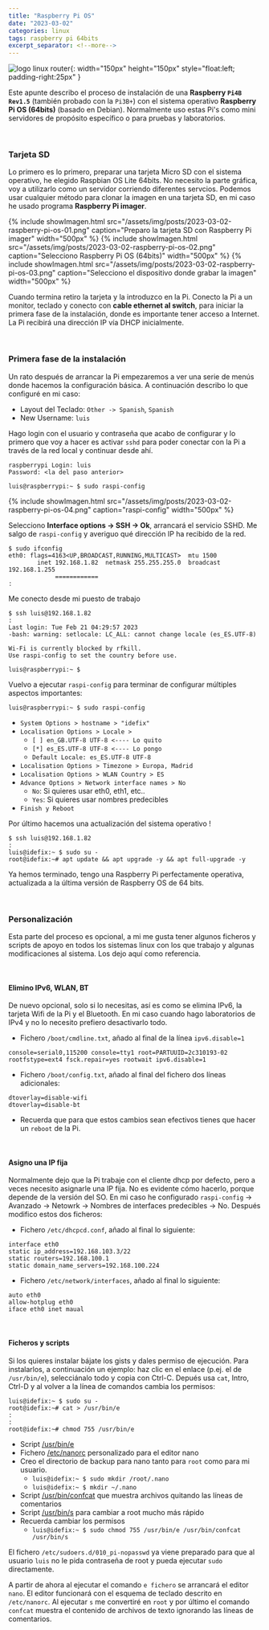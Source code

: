 ```yaml
---
title: "Raspberry Pi OS"
date: "2023-03-02"
categories: linux
tags: raspberry pi 64bits
excerpt_separator: <!--more-->
---
```



![logo linux router](/assets/img/posts/logo-raspberry.svg){: width="150px" height="150px" style="float:left; padding-right:25px" }

Este apunte describo el proceso de instalación de una **Raspberry `Pi4B Rev1.5`** (también probado con la `Pi3B+`)  con el sistema operativo **Raspberry Pi OS (64bits)** (basado en Debian). Normalmente uso estas Pi's como mini servidores de propósito específico o para pruebas y laboratorios.

<br clear="left"/>
<!--more-->

### Tarjeta SD

Lo primero es lo primero, preparar una tarjeta Micro SD con el sistema operativo, he elegido Raspbian OS Lite 64bits. No necesito la parte gráfica, voy a utilizarlo como un servidor corriendo diferentes servcios. Podemos usar cualquier método para clonar la imagen en una tarjeta SD, en mi caso he usado programa **Raspberry Pi imager**.

{% include showImagen.html
    src="/assets/img/posts/2023-03-02-raspberry-pi-os-01.png"
    caption="Preparo la tarjeta SD con Raspberry Pi imager"
    width="500px"
    %}
{% include showImagen.html
    src="/assets/img/posts/2023-03-02-raspberry-pi-os-02.png"
    caption="Selecciono Raspberry Pi OS (64bits)"
    width="500px"
    %}
{% include showImagen.html
    src="/assets/img/posts/2023-03-02-raspberry-pi-os-03.png"
    caption="Selecciono el dispositivo donde grabar la imagen"
    width="500px"
    %}

Cuando termina retiro la tarjeta y la introduzco en la Pi. Conecto la Pi a un monitor, teclado y conecto con **cable ethernet al switch**, para iniciar la primera fase de la instalación, donde es importante tener acceso a Internet. La Pi recibirá una dirección IP vía DHCP inicialmente.

<br/>

### Primera fase de la instalación

Un rato después de arrancar la Pi empezaremos a ver una serie de menús donde hacemos la configuración básica. A continuación describo lo que configuré en mi caso:

- Layout del Teclado: `Other -> Spanish`, `Spanish`
- New Username: `luis`

Hago login con el usuario y contraseña que acabo de configurar y lo primero que voy a hacer es activar `sshd` para poder conectar con la Pi a través de la red local y continuar desde ahí.

```console
raspberrypi Login: luis
Password: <la del paso anterior>

luis@raspberrypi:~ $ sudo raspi-config
```

{% include showImagen.html
    src="/assets/img/posts/2023-03-02-raspberry-pi-os-04.png"
    caption="raspi-config"
    width="500px"
    %}

Selecciono **Interface options -> SSH -> Ok**, arrancará el servicio SSHD. Me salgo de `raspi-config` y averiguo qué dirección IP ha recibido de la red.

```console
$ sudo ifconfig
eth0: flags=4163<UP,BROADCAST,RUNNING,MULTICAST>  mtu 1500
        inet 192.168.1.82  netmask 255.255.255.0  broadcast 192.168.1.255
             ============
:
```

Me conecto desde mi puesto de trabajo

```console
$ ssh luis@192.168.1.82
:
Last login: Tue Feb 21 04:29:57 2023
-bash: warning: setlocale: LC_ALL: cannot change locale (es_ES.UTF-8)

Wi-Fi is currently blocked by rfkill.
Use raspi-config to set the country before use.

luis@raspberrypi:~ $
```

Vuelvo a ejecutar `raspi-config` para terminar de configurar múltiples aspectos importantes:

```console
luis@raspberrypi:~ $ sudo raspi-config
```

- `System Options > hostname > "idefix"`
- `Localisation Options > Locale >`
  - `[ ] en_GB.UTF-8 UTF-8 <---- Lo quito`
  - `[*] es_ES.UTF-8 UTF-8 <---- Lo pongo`
  - `Default Locale: es_ES.UTF-8 UTF-8`
- `Localisation Options > Timezone > Europa, Madrid`
- `Localisation Options > WLAN Country > ES`
- `Advance Options > Network interface names > No`
  - `No`: Si quieres usar eth0, eth1, etc..
  - `Yes`: Si quieres usar nombres predecibles
- `Finish y Reboot`

Por último hacemos una actualización del sistema operativo !

```console
$ ssh luis@192.168.1.82
:
luis@idefix:~ $ sudo su -
root@idefix:~# apt update && apt upgrade -y && apt full-upgrade -y
```

Ya hemos terminado, tengo una Raspberry Pi perfectamente operativa, actualizada a la última versión de Raspberry OS de 64 bits.

<br/>

### Personalización

Esta parte del proceso es opcional, a mi me gusta tener algunos ficheros y scripts de apoyo en todos los sistemas linux con los que trabajo y algunas modificaciones al sistema. Los dejo aquí como referencia.

<br />

#### Elimino IPv6, WLAN, BT

De nuevo opcional, solo si lo necesitas, así es como se elimina IPv6, la tarjeta Wifi de la Pi y el Bluetooth. En mi caso cuando hago laboratorios de IPv4 y no lo necesito prefiero desactivarlo todo.

- Fichero `/boot/cmdline.txt`, añado al final de la línea `ipv6.disable=1`

```console
console=serial0,115200 console=tty1 root=PARTUUID=2c310193-02 rootfstype=ext4 fsck.repair=yes rootwait ipv6.disable=1
```

- Fichero `/boot/config.txt`, añado al final del fichero dos líneas adicionales:

```console
dtoverlay=disable-wifi
dtoverlay=disable-bt
```

- Recuerda que para que estos cambios sean efectivos tienes que hacer un `reboot` de la Pi.

<br />

#### Asigno una IP fija

Normalmente dejo que la Pi trabaje con el cliente dhcp por defecto, pero a veces necesito asignarle una IP fija. No es evidente cómo hacerlo, porque depende de la versión del SO. En mi caso he configurado `raspi-config` -> Avanzado -> Netowrk -> Nombres de interfaces predecibles -> No. Después modifico estos dos ficheros:

- Fichero `/etc/dhcpcd.conf`, añado al final lo siguiente:

```console
interface eth0
static ip_address=192.168.103.3/22
static routers=192.168.100.1
static domain_name_servers=192.168.100.224
```

- Fichero `/etc/network/interfaces`, añado al final lo siguiente:

```console
auto eth0
allow-hotplug eth0
iface eth0 inet maual
```

<br />

#### Ficheros y scripts

Si los quieres instalar bájate los gists y dales permiso de ejecución. Para instalarlos, a continuación un ejemplo: haz clic en el enlace (p.ej. el de `/usr/bin/e`), selecciánalo todo y copia con Ctrl-C. Depués usa `cat`, Intro, Ctrl-D y al volver a la línea de comandos cambia los permisos:

```console
luis@idefix:~ $ sudo su -
root@idefix:~# cat > /usr/bin/e
:
:
root@idefix:~# chmod 755 /usr/bin/e
```

- Script [/usr/bin/e](https://gist.githubusercontent.com/LuisPalacios/14b0198abc35c26ab081df531a856971/raw/8b6e278b4e89f105b2d573ebc79c67e915e6ab47/e)
- Fichero [/etc/nanorc](https://gist.githubusercontent.com/LuisPalacios/4e07adf45ec1ba074939317b59d616a4/raw/b50efd22130a0129e408bca10fc7b8dbab7e03ff/nanorc) personalizado para el editor nano
- Creo el directorio de backup para nano tanto para `root` como para mi usuario.
  - `luis@idefix:~ $ sudo mkdir /root/.nano`
  - `luis@idefix:~ $ mkdir ~/.nano`
- Script [/usr/bin/confcat](https://gist.githubusercontent.com/LuisPalacios/d646638f7571d6e74c20502b3033cf07/raw/f0f015d9b1d806919ec0295a22f3710b4f3096e0/confcat) que muestra archivos quitando las líneas de comentarios
- Script [/usr/bin/s](https://gist.githubusercontent.com/LuisPalacios/8e334583ad28e681326c65b665457eaa/raw/201a2ace950dcbb14b341b31ae70c9fffde29540/s) para cambiar a root mucho más rápido
- Recuerda cambiar los permisos
  - `luis@idefix:~ $ sudo chmod 755 /usr/bin/e /usr/bin/confcat /usr/bin/s`

El fichero `/etc/sudoers.d/010_pi-nopasswd` ya viene preparado para que al usuario `luis` no le pida contraseña de root y pueda ejecutar `sudo` directamente.

A partir de ahora al ejecutar el comando `e fichero` se arrancará el editor `nano`. El editor funcionará con el esquema de teclado descrito en `/etc/nanorc`. Al ejecutar `s` me convertiré en `root` y por último el comando `confcat` muestra el contenido de archivos de texto ignorando las líneas de comentarios.
